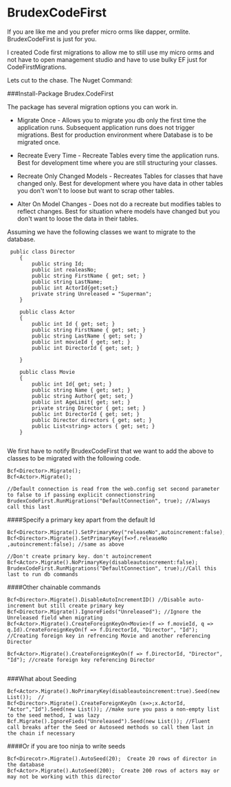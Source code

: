 # BrudexCodeFirst

If you are like me and you prefer micro orms like dapper, ormlite. BrudexCodeFirst is just for you.

I created Code first migrations to allow me to still use my micro orms and not have to open management studio and have to use bulky EF just for CodeFirstMigrations.

Lets cut to the chase.
The Nuget Command: 

###Install-Package Brudex.CodeFirst

The package has several migration options you can work in.
- Migrate Once - Allows you to migrate you db only the first time the application runs. Subsequent application runs does not trigger migrations. Best for production environment where Database is to be migrated once.
   
- Recreate Every Time - Recreate Tables every time the application runs. Best for development time where you are still structuring your classes.

- Recreate Only Changed Models - Recreates Tables for classes that have changed only. Best for development where you have data in other tables you don't won't to loose but want to scrap other tables.
- Alter On Model Changes - Does not do a recreate but modifies tables to reflect changes. Best for situation where models have changed but you don't want to loose the data in their tables.


Assuming we have the following classes we want to migrate to the database.

```
 public class Director
    {
        public string Id;
        public int realeasNo;
        public string FirstName { get; set; }
        public string LastName;
        public int ActorId{get;set;}
        private string Unreleased = "Superman";
    }

    public class Actor
    {
        public int Id { get; set; }
        public string FirstName { get; set; }
        public string LastName { get; set; }
        public int movieId { get; set; }
        public int DirectorId { get; set; }

    }
    
    public class Movie
    {
        public int Id{ get; set; }
        public string Name { get; set; }
        public string Author{ get; set; }
        public int AgeLimit{ get; set; }
        private string Director { get; set; }
        public int DirectorId { get; set; }
        public Director directors { get; set; }
        public List<string> actors { get; set; }
    }
    
```

We first have to notify BrudexCodeFirst that we want to add the above to classes to be migrated with the following code.

```
Bcf<Director>.Migrate();
Bcf<Actor>.Migrate();

//Default connection is read from the web.config set second parameter to false to if passing explicit connectionstring
BrudexCodeFirst.RunMigrations("DefaultConnection", true); //Always call this last
```


####Specify a primary key apart from the default Id
```
Bcf<Director>.Migrate().SetPrimaryKey("releaseNo",autoincrement:false);
Bcf<Director>.Migrate().SetPrimaryKey(f=>f.releaseNo ,autoincrement:false); //same as above 

//Don't create primary key. don't autoincrement
Bcf<Actor>.Migrate().NoPrimaryKey(disableautoincrement:false); 
BrudexCodeFirst.RunMigrations("DefaultConnection", true);//Call this last to run db commands
```


####Other chainable commands
```
Bcf<Director>.Migrate().DisableAutoIncrementID() //Disable auto-increment but still create primary key
Bcf<Director>.Migrate().IgnoreFieds("Unreleased"); //Ignore the Unreleased field when migrating
Bcf<Actor>.Migrate().CreateForeignKeyOn<Movie>(f => f.movieId, q => q.Id).CreateForeignKeyOn(f => f.DirectorId, "Director", "Id"); //Creating foreign key in refrencing Movie and another referencing Director
 
Bcf<Actor>.Migrate().CreateForeignKeyOn(f => f.DirectorId, "Director", "Id"); //create foreign key referencing Director
 
```

###What about Seeding 
```
Bcf<Actor>.Migrate().NoPrimaryKey(disableautoincrement:true).Seed(new List());  //
Bcf<Director>.Migrate().CreateForeignKeyOn (x=>;x.ActorId, "Actor","Id").Seed(new List()); //make sure you pass a non-empty list to the seed method, I was lazy
Bcf.Migrate().IgnoreFieds("Unreleased").Seed(new List()); //Fluent call breaks after the Seed or Autoseed methods so call them last in the chain if necessary
```

####Or if you are too ninja to write seeds
```
Bcf<Direcotr>.Migrate().AutoSeed(20);  Create 20 rows of director in the database
Bcf<Actor>.Migrate().AutoSeed(200);  Create 200 rows of actors may or may not be working with this director 
```